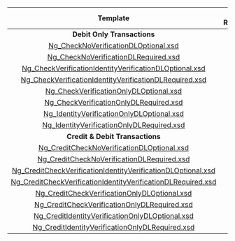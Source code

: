 |                          Template                          | DL  Required  | Verify  [Ng_Check  | Verify  ID  | Certification Terminal ID  |
|:----------------------------------------------------------:|:-------------:|:--------------:|:-----------:|:--------------------------:|
|                 **Debit Only Transactions**                  |               |                |             |                            |
| [Ng_CheckNoVerificationDLOptional.xsd](Ng_CheckNoVerificationDLOptional.xsd)                          |               |                |             |            2710            |
| [Ng_CheckNoVerificationDLRequired.xsd](Ng_CheckNoVerificationDLRequired.xsd)                          |       X       |                |             |            2711            |
| [Ng_CheckVerificationIdentityVerificationDLOptional.xsd](Ng_CheckVerificationIdentityVerificationDLOptional.xsd)        |               |       X        |      X      |            2712            |
| [Ng_CheckVerificationIdentityVerificationDLRequired.xsd](Ng_CheckVerificationIdentityVerificationDLRequired.xsd)        |       X       |       X        |      X      |            2713            |
| [Ng_CheckVerificationOnlyDLOptional.xsd](Ng_CheckVerificationOnlyDLOptional.xsd)                        |               |       X        |             |            2714            |
| [Ng_CheckVerificationOnlyDLRequired.xsd](Ng_CheckVerificationOnlyDLRequired.xsd)                        |       X       |       X        |             |            2715            |
| [Ng_IdentityVerificationOnlyDLOptional.xsd](Ng_IdentityVerificationOnlyDLOptional.xsd)                     |               |                |      X      |            2716            |
| [Ng_IdentityVerificationOnlyDLRequired.xsd](Ng_IdentityVerificationOnlyDLRequired.xsd)                     |       X       |                |      X      |            2717            |
|               **Credit & Debit Transactions**                |               |                |             |                            |
| [Ng_CreditCheckNoVerificationDLOptional.xsd](Ng_CreditCheckNoVerificationDLOptional.xsd)                    |               |                |             |            2910            |
| [Ng_CreditCheckNoVerificationDLRequired.xsd](Ng_CreditCheckNoVerificationDLRequired.xsd)                    |       X       |                |             |            2911            |
| [Ng_CreditCheckVerificationIdentityVerificationDLOptional.xsd](Ng_CreditCheckVerificationIdentityVerificationDLOptional.xsd)  |               |       X        |      X      |            2912            |
| [Ng_CreditCheckVerificationIdentityVerificationDLRequired.xsd](Ng_CreditCheckVerificationIdentityVerificationDLRequired.xsd)  |       X       |       X        |      X      |            2913            |
| [Ng_CreditCheckVerificationOnlyDLOptional.xsd](Ng_CreditCheckVerificationOnlyDLOptional.xsd)                  |               |       X        |             |            2914            |
| [Ng_CreditCheckVerificationOnlyDLRequired.xsd](Ng_CreditCheckVerificationOnlyDLRequired.xsd)                  |       X       |       X        |             |            2915            |
| [Ng_CreditIdentityVerificationOnlyDLOptional.xsd](Ng_CreditIdentityVerificationOnlyDLOptional.xsd)               |               |                |      X      |            2916            |
| [Ng_CreditIdentityVerificationOnlyDLRequired.xsd](Ng_CreditIdentityVerificationOnlyDLRequired.xsd)               |       X       |                |      X      |            2917            |


